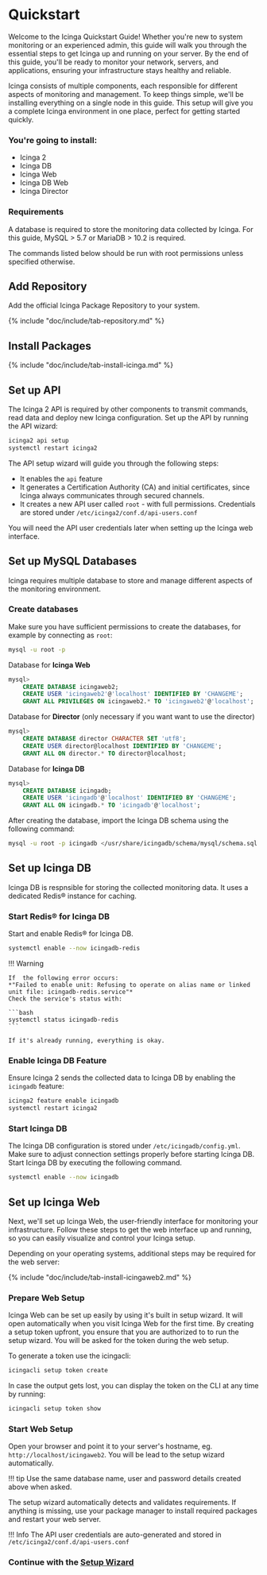 # Quickstart

Welcome to the Icinga Quickstart Guide! Whether you're new to system monitoring or an experienced admin, this guide will walk you through the essential steps to get Icinga up and running on your server. By the end of this guide, you'll be ready to monitor your network, servers, and applications, ensuring your infrastructure stays healthy and reliable.

Icinga consists of multiple components, each responsible for different aspects of monitoring and management. To keep things simple, we'll be installing everything on a single node in this guide. This setup will give you a complete Icinga environment in one place, perfect for getting started quickly.

### You're going to install:

- Icinga 2
- Icinga DB
- Icinga Web
- Icinga DB Web
- Icinga Director

### Requirements

A database is required to store the monitoring data collected by Icinga. For this guide, MySQL > 5.7 or MariaDB > 10.2 is required.

The commands listed below should be run with root permissions unless specified otherwise.


## Add Repository

Add the official Icinga Package Repository to your system.

{% include "doc/include/tab-repository.md" %}

## Install Packages

{% include "doc/include/tab-install-icinga.md" %}

## Set up API

The Icinga 2 API is required by other components to transmit commands, read data and deploy new Icinga configuration. Set up the API by running the API wizard:

```bash
icinga2 api setup
systemctl restart icinga2
```

The API setup wizard will guide you through the following steps:

* It enables the `api` feature
* It generates a Certification Authority (CA) and initial certificates, since Icinga always communicates through secured channels.
* It creates a new API user called `root` - with full permissions. Credentials are stored under `/etc/icinga2/conf.d/api-users.conf`

You will need the API user credentials later when setting up the Icinga web interface.

## Set up MySQL Databases

Icinga requires multiple database to store and manage different aspects of the monitoring environment.

### Create databases

Make sure you have sufficient permissions to create the databases, for example by connecting as `root`:

```bash
mysql -u root -p
```

Database for **Icinga Web**

```sql
mysql>
    CREATE DATABASE icingaweb2;
    CREATE USER 'icingaweb2'@'localhost' IDENTIFIED BY 'CHANGEME';
    GRANT ALL PRIVILEGES ON icingaweb2.* TO 'icingaweb2'@'localhost';
```

Database for **Director** (only necessary if you want want to use the director)

```sql
mysql>
    CREATE DATABASE director CHARACTER SET 'utf8';
    CREATE USER director@localhost IDENTIFIED BY 'CHANGEME';
    GRANT ALL ON director.* TO director@localhost;
```

Database for **Icinga DB**

```sql
mysql>
    CREATE DATABASE icingadb;
    CREATE USER 'icingadb'@'localhost' IDENTIFIED BY 'CHANGEME';
    GRANT ALL ON icingadb.* TO 'icingadb'@'localhost';
```

After creating the database, import the Icinga DB schema using the following command:

```bash
mysql -u root -p icingadb </usr/share/icingadb/schema/mysql/schema.sql
```

## Set up Icinga DB

Icinga DB is respnsible for storing the collected monitoring data. It uses a dedicated Redis® instance for caching.

### Start Redis® for Icinga DB

Start and enable Redis® for Icinga DB.

```bash
systemctl enable --now icingadb-redis
```

!!! Warning

    If  the following error occurs: 
    *"Failed to enable unit: Refusing to operate on alias name or linked unit file: icingadb-redis.service"*
    Check the service's status with: 
    
    ```bash
    systemctl status icingadb-redis
    ```

    If it's already running, everything is okay.

### Enable Icinga DB Feature

Ensure Icinga 2 sends the collected data to Icinga DB by enabling the `icingadb` feature:

```bash
icinga2 feature enable icingadb
systemctl restart icinga2
```


### Start Icinga DB

The Icinga DB configuration is stored under `/etc/icingadb/config.yml`. Make sure to adjust connection settings properly before starting Icinga DB. Start Icinga DB by executing the following command.

```bash
systemctl enable --now icingadb
```

## Set up Icinga Web

Next, we'll set up Icinga Web, the user-friendly interface for monitoring your infrastructure. Follow these steps to get the web interface up and running, so you can easily visualize and control your Icinga setup.

Depending on your operating systems, additional steps may be required for the web server:

{% include "doc/include/tab-install-icingaweb2.md" %}

### Prepare Web Setup

Icinga Web can be set up easily by using it's built in setup wizard. It will open automatically when you visit Icinga Web for the first time. By creating a setup token upfront, you ensure that you are authorized to to run the setup wizard. You will be asked for the token during the web setup.

To generate a token use the icingacli:

```bash 
icingacli setup token create
```

In case the output gets lost, you can display the token on the CLI at any time by running:

```bash
icingacli setup token show
```

### Start Web Setup

Open your browser and point it to your server's hostname, eg. `http://localhost/icingaweb2`. You will be lead to the setup wizard automatically.

!!! tip
    Use the same database name, user and password details created above when asked.

The setup wizard automatically detects and validates requirements. If anything is missing, use your package manager to install required packages and restart your web server.


!!! Info
    The API user credentials are auto-generated and stored in `/etc/icinga2/conf.d/api-users.conf`

### Continue with the **[Setup Wizard](11-websetup.md)**
